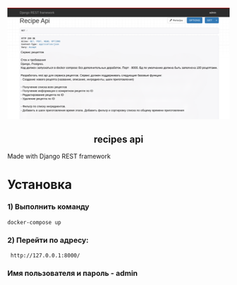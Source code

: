 <p align="center">
<img width="900px" title="T3" alt="" src="logo.png">
</p>
<h2 align="center">recipes api</h2>

Made with  Django REST framework



# Установка

### 1) Выполнить команду 
    docker-compose up

### 2) Перейти по адресу:
     http://127.0.0.1:8000/

### Имя пользователя и пароль - admin 
